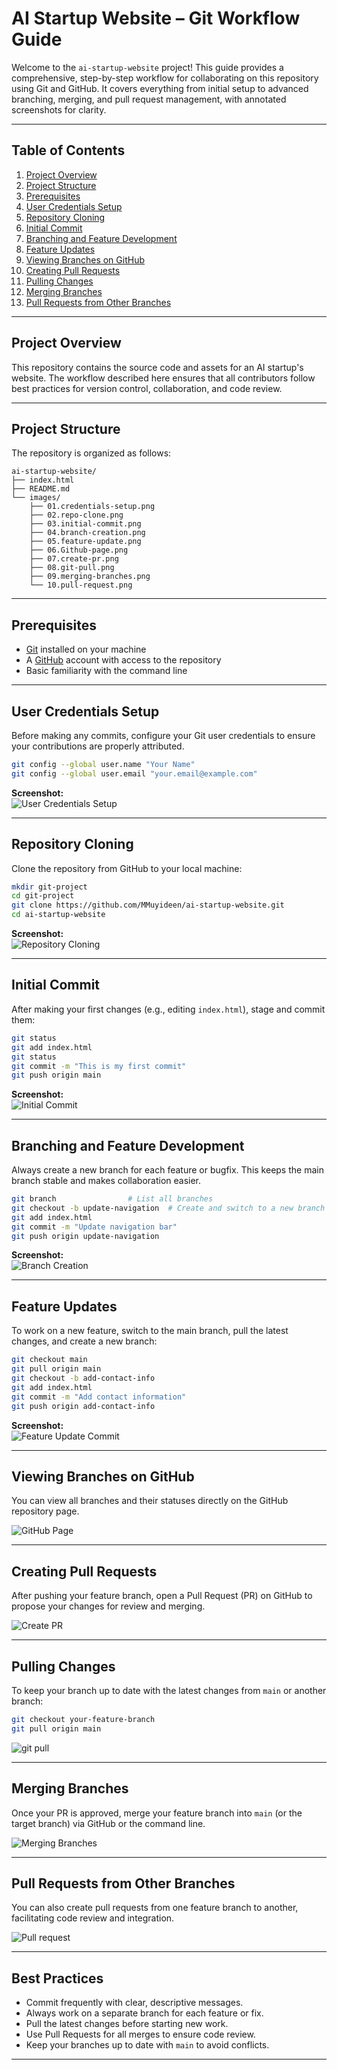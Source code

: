 # AI Startup Website – Git Workflow Guide

Welcome to the `ai-startup-website` project! This guide provides a comprehensive, step-by-step workflow for collaborating on this repository using Git and GitHub. It covers everything from initial setup to advanced branching, merging, and pull request management, with annotated screenshots for clarity.

---

## Table of Contents

1. [Project Overview](#project-overview)
2. [Project Structure](#project-structure)
3. [Prerequisites](#prerequisites)
4. [User Credentials Setup](#user-credentials-setup)
5. [Repository Cloning](#repository-cloning)
6. [Initial Commit](#initial-commit)
7. [Branching and Feature Development](#branching-and-feature-development)
8. [Feature Updates](#feature-updates)
9. [Viewing Branches on GitHub](#viewing-branches-on-github)
10. [Creating Pull Requests](#creating-pull-requests)
11. [Pulling Changes](#pulling-changes)
12. [Merging Branches](#merging-branches)
13. [Pull Requests from Other Branches](#pull-requests-from-other-branches)

---

## Project Overview

This repository contains the source code and assets for an AI startup's website. The workflow described here ensures that all contributors follow best practices for version control, collaboration, and code review.

---

## Project Structure

The repository is organized as follows:

```
ai-startup-website/
├── index.html
├── README.md
└── images/
    ├── 01.credentials-setup.png
    ├── 02.repo-clone.png
    ├── 03.initial-commit.png
    ├── 04.branch-creation.png
    ├── 05.feature-update.png
    ├── 06.Github-page.png
    ├── 07.create-pr.png
    ├── 08.git-pull.png
    ├── 09.merging-branches.png
    └── 10.pull-request.png
```

---

## Prerequisites

- [Git](https://git-scm.com/) installed on your machine
- A [GitHub](https://github.com/) account with access to the repository
- Basic familiarity with the command line

---

## User Credentials Setup

Before making any commits, configure your Git user credentials to ensure your contributions are properly attributed.

```bash
git config --global user.name "Your Name"
git config --global user.email "your.email@example.com"
```

**Screenshot:**  
![User Credentials Setup](./images/01.credentials-setup.png)

---

## Repository Cloning

Clone the repository from GitHub to your local machine:

```bash
mkdir git-project
cd git-project
git clone https://github.com/MMuyideen/ai-startup-website.git
cd ai-startup-website
```

**Screenshot:**  
![Repository Cloning](./images/02.repo-clone.png)

---

## Initial Commit

After making your first changes (e.g., editing `index.html`), stage and commit them:

```bash
git status
git add index.html
git status
git commit -m "This is my first commit"
git push origin main
```

**Screenshot:**  
![Initial Commit](./images/03.initial-commit.png)

---

## Branching and Feature Development

Always create a new branch for each feature or bugfix. This keeps the main branch stable and makes collaboration easier.

```bash
git branch                # List all branches
git checkout -b update-navigation  # Create and switch to a new branch
git add index.html
git commit -m "Update navigation bar"
git push origin update-navigation
```

**Screenshot:**  
![Branch Creation](./images/04.branch-creation.png)

---

## Feature Updates

To work on a new feature, switch to the main branch, pull the latest changes, and create a new branch:

```bash
git checkout main
git pull origin main
git checkout -b add-contact-info
git add index.html
git commit -m "Add contact information"
git push origin add-contact-info
```

**Screenshot:**  
![Feature Update Commit](./images/05.feature-update.png)

---

## Viewing Branches on GitHub

You can view all branches and their statuses directly on the GitHub repository page.

![GitHub Page](./images/06.github-page.png)

---

## Creating Pull Requests

After pushing your feature branch, open a Pull Request (PR) on GitHub to propose your changes for review and merging.

![Create PR](./images/07.create-PR.png)

---

## Pulling Changes

To keep your branch up to date with the latest changes from `main` or another branch:

```bash
git checkout your-feature-branch
git pull origin main
```

![git pull](./images/08.git-pull.png)

---

## Merging Branches

Once your PR is approved, merge your feature branch into `main` (or the target branch) via GitHub or the command line.

![Merging Branches](./images/09.merging-branches.png)

---

## Pull Requests from Other Branches

You can also create pull requests from one feature branch to another, facilitating code review and integration.

![Pull request](./images/10.pull-request.png)

---

## Best Practices

- Commit frequently with clear, descriptive messages.
- Always work on a separate branch for each feature or fix.
- Pull the latest changes before starting new work.
- Use Pull Requests for all merges to ensure code review.
- Keep your branches up to date with `main` to avoid conflicts.

---
